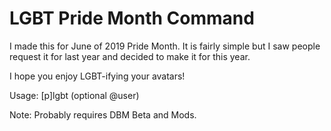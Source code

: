 # LGBT Pride Month Command
I made this for June of 2019 Pride Month.
It is fairly simple but I saw people request it for last year and decided to make it for this year.

I hope you enjoy LGBT-ifying your avatars!

Usage: [p]lgbt (optional @user)

Note: Probably requires DBM Beta and Mods.